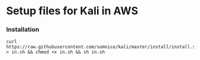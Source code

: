 # Setup files for Kali in AWS

### Installation
```
curl https://raw.githubusercontent.com/somnico/kali/master/install/install.sh > in.sh && chmod +x in.sh && sh in.sh
```


